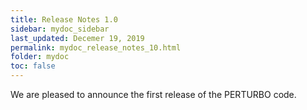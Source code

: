 ```yaml
---
title: Release Notes 1.0
sidebar: mydoc_sidebar
last_updated: Decemer 19, 2019
permalink: mydoc_release_notes_10.html
folder: mydoc
toc: false
---
```


We are pleased to announce the first release of the PERTURBO code.
